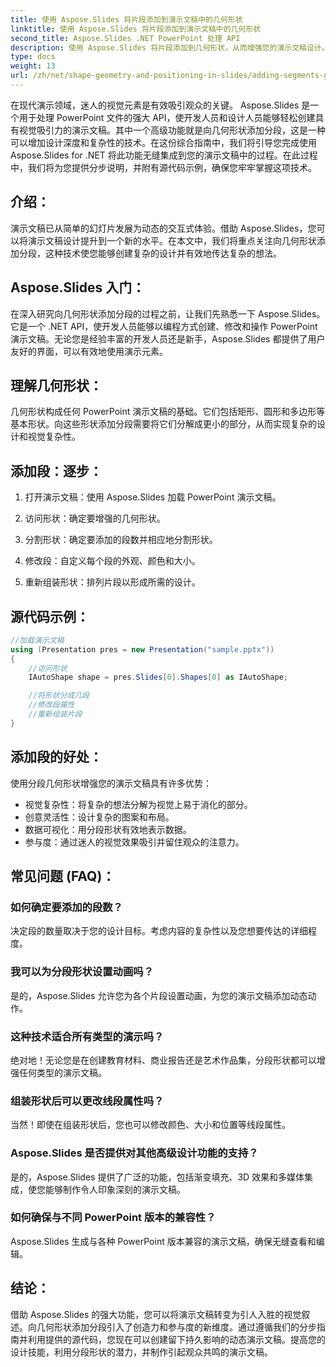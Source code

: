 ```yaml
---
title: 使用 Aspose.Slides 将片段添加到演示文稿中的几何形状
linktitle: 使用 Aspose.Slides 将片段添加到演示文稿中的几何形状
second_title: Aspose.Slides .NET PowerPoint 处理 API
description: 使用 Aspose.Slides 将片段添加到几何形状，从而增强您的演示文稿设计。在这份综合指南中逐步学习并探索常见问题解答。
type: docs
weight: 13
url: /zh/net/shape-geometry-and-positioning-in-slides/adding-segments-geometry-shape/
---
```


在现代演示领域，迷人的视觉元素是有效吸引观众的关键。 Aspose.Slides 是一个用于处理 PowerPoint 文件的强大 API，使开发人员和设计人员能够轻松创建具有视觉吸引力的演示文稿。其中一个高级功能就是向几何形状添加分段，这是一种可以增加设计深度和复杂性的技术。在这份综合指南中，我们将引导您完成使用 Aspose.Slides for .NET 将此功能无缝集成到您的演示文稿中的过程。在此过程中，我们将为您提供分步说明，并附有源代码示例，确保您牢牢掌握这项技术。

## 介绍：

演示文稿已从简单的幻灯片发展为动态的交互式体验。借助 Aspose.Slides，您可以将演示文稿设计提升到一个新的水平。在本文中，我们将重点关注向几何形状添加分段，这种技术使您能够创建复杂的设计并有效地传达复杂的想法。

## Aspose.Slides 入门：

在深入研究向几何形状添加分段的过程之前，让我们先熟悉一下 Aspose.Slides。它是一个 .NET API，使开发人员能够以编程方式创建、修改和操作 PowerPoint 演示文稿。无论您是经验丰富的开发人员还是新手，Aspose.Slides 都提供了用户友好的界面，可以有效地使用演示元素。

## 理解几何形状：

几何形状构成任何 PowerPoint 演示文稿的基础。它们包括矩形、圆形和多边形等基本形状。向这些形状添加分段需要将它们分解成更小的部分，从而实现复杂的设计和视觉复杂性。

## 添加段：逐步：

1. 打开演示文稿：使用 Aspose.Slides 加载 PowerPoint 演示文稿。

2. 访问形状：确定要增强的几何形状。

3. 分割形状：确定要添加的段数并相应地分割形状。

4. 修改段：自定义每个段的外观、颜色和大小。

5. 重新组装形状：排列片段以形成所需的设计。

## 源代码示例：

```csharp
//加载演示文稿
using (Presentation pres = new Presentation("sample.pptx"))
{
    //访问形状
    IAutoShape shape = pres.Slides[0].Shapes[0] as IAutoShape;

    //将形状分成几段
    //修改段属性
    //重新组装片段
}
```

## 添加段的好处：

使用分段几何形状增强您的演示文稿具有许多优势：

- 视觉复杂性：将复杂的想法分解为视觉上易于消化的部分。
- 创意灵活性：设计复杂的图案和布局。
- 数据可视化：用分段形状有效地表示数据。
- 参与度：通过迷人的视觉效果吸引并留住观众的注意力。

## 常见问题 (FAQ)：

### 如何确定要添加的段数？

决定段的数量取决于您的设计目标。考虑内容的复杂性以及您想要传达的详细程度。

### 我可以为分段形状设置动画吗？

是的，Aspose.Slides 允许您为各个片段设置动画，为您的演示文稿添加动态动作。

### 这种技术适合所有类型的演示吗？

绝对地！无论您是在创建教育材料、商业报告还是艺术作品集，分段形状都可以增强任何类型的演示文稿。

### 组装形状后可以更改线段属性吗？

当然！即使在组装形状后，您也可以修改颜色、大小和位置等线段属性。

### Aspose.Slides 是否提供对其他高级设计功能的支持？

是的，Aspose.Slides 提供了广泛的功能，包括渐变填充、3D 效果和多媒体集成，使您能够制作令人印象深刻的演示文稿。

### 如何确保与不同 PowerPoint 版本的兼容性？

Aspose.Slides 生成与各种 PowerPoint 版本兼容的演示文稿，确保无缝查看和编辑。

## 结论：

借助 Aspose.Slides 的强大功能，您可以将演示文稿转变为引人入胜的视觉叙述。向几何形状添加分段引入了创造力和参与度的新维度。通过遵循我们的分步指南并利用提供的源代码，您现在可以创建留下持久影响的动态演示文稿。提高您的设计技能，利用分段形状的潜力，并制作引起观众共鸣的演示文稿。